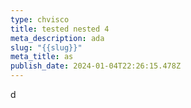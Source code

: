 ```yaml
---
type: chvisco
title: tested nested 4
meta_description: ada
slug: "{{slug}}"
meta_title: as
publish_date: 2024-01-04T22:26:15.478Z
---
```

d